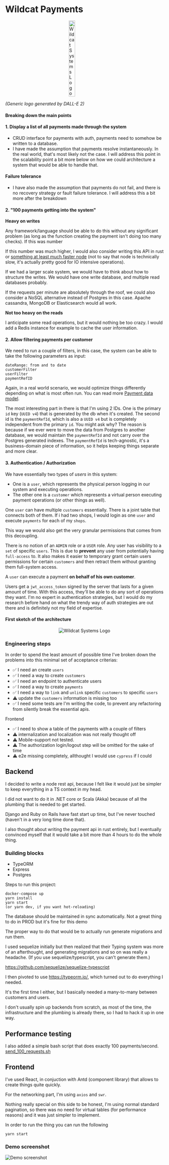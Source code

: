 # Wildcat Payments

<div style="display: flex; justify-content: center;">
	<img src="./wild-cat.png" alt="Wildcat Systems Logo" style="width: 20%; height: auto;">
</div>

_(Generic logo generated by DALL-E 2)_

#### Breaking down the main points

#### 1. Display a list of all payments made through the system

- CRUD interface for payments with auth, payments need to somehow be written to a database.
- I have made the assumption that payments resolve instantaneously. In the real world, that's most likely not the case. I will address this point in the scalability point a bit more below on how we could architecture a system that would be able to handle that.

#### Failure tolerance

- I have also made the assumption that payments do not fail, and there is no recovery strategy or fault failure tolerance. I will address this a bit more after the breakdown

#### 2. "100 payments getting into the system"

**Heavy on writes**

Any framework/language should be able to do this without any significant problem (as long as the function creating the payment isn't doing too many checks). If this was number

If this number was much higher, I would also consider writing this API in rust or [something at least much faster node](https://tokio.rs/) (not to say that node is technically slow, it's actually pretty good for IO intensive operations).

If we had a larger scale system, we would have to think about how to structure the writes. We would have one write database, and multiple read databases probably.

If the requests per minute are absolutely through the roof, we could also consider a NoSQL alternative instead of Postgres in this case. Apache cassandra, MongoDB or Elasticsearch would all work.

**Not too heavy on the reads**

I anticipate some read operations, but it would nothing be too crazy. I would add a Redis instance for example to cache the user information.

#### 2. Allow filtering payments per customer

We need to run a couple of filters, in this case, the system can be able to take the following parameters as input:

```
dateRange: from and to date
customerFilter
userFilter
paymentRefID
```

Again, in a real world scenario, we would optimize things differently depending on what is most often run. You can read more [Payment data model](./backend/src/entity/Payment.ts).

The most interesting part in there is that I'm using 2 IDs. One is the primary `id` key (`UUID v4`) that is generated by the db when it's created.
The second id is the `paymentRefId`, which is also a `UUID v4` but is completely independent from the primary `id`. You might ask why? The reason is because if we ever were to move the data from Postgres to another database, we would maintain the `paymentRefId` and not carry over the Postgres generated indexes. The `paymentRefId` is tech-agnostic, it's a business-domain piece of information, so it helps keeping things separate and more clear.

#### 3. Authentication / Authorization

We have essentially two types of _users_ in this system:

- One is a `user`, which represents the physical person logging in our system and executing operations.
- The other one is a `customer` which represents a virtual person executing payment operations (or other things as well).

One `user` can have multiple `customers` essentially.
There is a joint table that connects both of them. If i had two shops, I would login as one `user` and execute `payments` for each of my `shops`.

This way we would also get the very granular permissions that comes from this decoupling.

There is no notion of an `ADMIN` role or a `USER` role. Any user has visibility to a `set` of specific `users`. This is due to **prevent** any user from potentially having `full-access` to. It also makes it easier to temporary grant certain users permissions for certain `customers` and then retract them without granting them full-system access.

A `user` can execute a payment **on behalf of his own customer**.

Users get a `jwt_access_token` signed by the server that lasts for a given amount of time. With this access, they'll be able to do any sort of operations they want.
I'm no expert in authentication strategies, but I would do my research before hand on what the trendy way of auth strategies are out there and is definitely not my field of expertise.

#### First sketch of the architecture

<div style="display: flex; justify-content: center;">
	<img src="./Wild payments.drawio.png" alt="Wildcat Systems Logo" >
</div>

### Engineering steps

In order to spend the least amount of possible time I've broken down the problems into this minimal set of acceptance criterias:

- ✅ I need an create `users`
- ✅ I need a way to create `customers`
- ✅ I need an endpoint to authenticate users
- ✅ I need a way to create `payments`
- ✅ I need a way to `link` and `unlink` specific `customers` to specific `users`
- ⚠️ update the `customers` information is missing too
- ✅ I need some tests are I'm writing the code, to prevent any refactoring from silently break the essential apis.

Frontend

- ✅ I need to show a table of the payments with a couple of filters
- ⚠️ internalization and localization was not really thought off
- ⚠️ Mobile-support not tested.
- ⚠️ The authorization login/logout step will be omitted for the sake of time
- ⚠️ e2e missing completely, allthought I would use `cypress` if I could

## Backend

I decided to write a node rest api, because I felt like it would just be simpler to keep everything in a TS context in my head.

I did not want to do it in .NET core or Scala (Akka) because of all the plumbing that is needed to get started.

Django and Ruby on Rails have fast start up time, but I've never touched (haven't in a very long time done that).

I also thought about writing the payment api in rust entirely, but I eventually convinced myself that it would take a bit more than 4 hours to do the whole thing.

### Building blocks

- TypeORM
- Express
- Postgres

Steps to run this project:

```
docker-compose up
yarn install
yarn start
(or yarn dev, if you want hot-reloading)
```

The database should be maintained in sync automatically. Not a great thing to do in PROD but it's fine for this demo

The proper way to do that would be to actually run generate migrations and run them.

I used sequelize initially but then realized that their Typing system was more of an afterthought, and generating migrations and so on was really a headache. (If you use sequelize/typescript, you can't generate them.)

https://github.com/sequelize/sequelize-typescript

I then pivoted to use https://typeorm.io/, which turned out to do everything I needed.

It's the first time I either, but I basically needed a many-to-many between customers and users.

I don't usually spin up backends from scratch, as most of the time, the infrastructure and the plumbing is already there, so I had to hack it up in one way.

## Performance testing

I also added a simple bash script that does exactly 100 payments/second.
[send_100_requests.sh](./send_100_requests.sh)

## Frontend

I've used React, in conjuction with Antd (component library) that allows to create things quite quickly.

For the networking part, I'm using `axios` and `swr`.

Nothing really special on this side to be honest, I'm using normal standard pagination, so there was no need for virtual tables (for performance reasons) and it was just simpler to implement.

In order to run the thing you can run the following

```
yarn start
```

### Demo screenshot

![Demo screenshot](screen.png)

